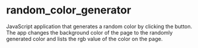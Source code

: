 ﻿# random_color_generator

JavaScript application that generates a random color by clicking the button. The app changes the background color of the page to the randomly generated color and lists the rgb value of the color on the page.
